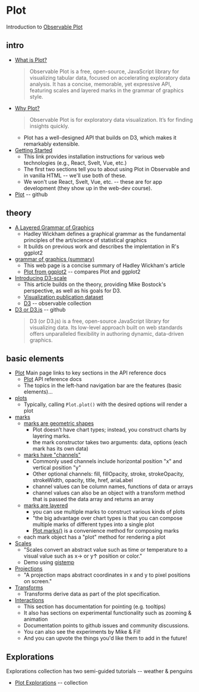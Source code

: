 
# Plot

Introduction to [Observable Plot](https://observablehq.com/plot/)

## intro

* [What is Plot?](https://observablehq.com/plot/what-is-plot)
  > Observable Plot is a free, open-source, JavaScript library for visualizing tabular data, 
  > focused on accelerating exploratory data analysis.  It has a concise, memorable, yet expressive API, 
  > featuring scales and layered marks in the grammar of graphics style.
* [Why Plot?](https://observablehq.com/plot/why-plot)
  > Observable Plot is for exploratory data visualization. It’s for finding insights quickly.
  * Plot has a well-designed API that builds on D3, which makes it remarkably extensible.
* [Getting Started](https://observablehq.com/plot/getting-started)
  * This link provides installation instructions for various web technologies (e.g., React, Svelt, Vue, etc.)
  * The first two sections tell you to about using Plot in Observable and in vanilla HTML -- we'll use both of these.
  * We won't use React, Svelt, Vue, etc. -- these are for app development (they show up in the web-dev course).
* [Plot](https://github.com/observablehq/plot) -- github

## theory

* [A Layered Grammar of Graphics](https://www.tandfonline.com/doi/abs/10.1198/jcgs.2009.07098?journalCode=ucgs20)
  * Hadley Wickham defines a graphical grammar as the fundamental principles of the art/science of statistical graphics
  * It builds on previous work and describes the implentation in R's ggplot2
* [grammar of graphics (summary)](https://info5940.infosci.cornell.edu/notes/dataviz/grammar-of-graphics/)
  * This web page is a concise summary of Hadley Wickham's article
  * [Plot from ggplot2](https://observablehq.com/@observablehq/plot-from-ggplot2) -- compares Plot and ggplot2
* [Introducing D3-scale](https://medium.com/@mbostock/introducing-d3-scale-61980c51545f)
  * This article builds on the theory, providing Mike Bostock's perspective, as well as his goals for D3.
  * [Visualization publication dataset](https://observablehq.com/@observablehq/vispubdata)
  * [D3](https://observablehq.com/@d3) -- observable collection
* [D3 or D3.js](https://github.com/d3/d3) -- github
  > D3 (or D3.js) is a free, open-source JavaScript library for visualizing data. 
  Its low-level approach built on web standards offers unparalleled flexibility in authoring dynamic, 
  data-driven graphics. 

## basic elements

* [Plot](https://observablehq.com/plot) Main page links to key sections in the API reference docs
  * [Plot](https://observablehq.com/plot/what-is-plot) API reference docs
  * The topics in the left-hand navigation bar are the features (basic elements)...
* [plots](https://observablehq.com/plot/features/plots)
  * Typically, calling `Plot.plot()` with the desired options will render a plot
* [marks](https://observablehq.com/plot/features/marks)
  * [marks are geometric shapes](https://observablehq.com/plot/features/marks#marks-are-geometric-shapes)
    * Plot doesn’t have chart types; instead, you construct charts by layering marks.
    * the mark constructor takes two arguments: data, options (each mark has its own data)
  * [marks have "channels"](https://observablehq.com/plot/features/marks#marks-have-channels)
    * Commonly used channels include horizontal position "x" and vertical position "y"
    * Other optional channels: fill, fillOpacity, stroke, strokeOpacity, strokeWidth, opacity, title, href, ariaLabel
    * channel values can be column names, functions of data or arrays
    * channel values can also be an object with a transform method that is passed the data array and returns an array
  * [marks are layered](https://observablehq.com/plot/features/marks#marks-are-layered)
    * you can use multiple marks to construct various kinds of plots
    * "the big advantage over chart types is that you can compose multiple marks of different types into a single plot
    * [Plot.marks()](https://observablehq.com/plot/features/marks#marks) is a convenience method for composing marks
  * each mark object has a "plot" method for rendering a plot
* [Scales](https://observablehq.com/plot/features/scales)
  * "Scales convert an abstract value such as time or temperature to a visual value such as x→ or y↑ position or color."
  * Demo using [gistemp](https://observablehq.com/@observablehq/plot-temporal-scatterplot)
* [Projections](https://observablehq.com/plot/features/projections)
  * "A projection maps abstract coordinates in x and y to pixel positions on screen."
* [Transforms](https://observablehq.com/plot/features/transforms)
  * Transforms derive data as part of the plot specification.
* [Interactions](https://observablehq.com/plot/features/interactions)
  * This section has documentation for pointing (e.g. tooltips)
  * It also has sections on experimental functionality such as zooming & animation
  * Documentation points to github issues and community discussions.
  * You can also see the experiments by Mike & Fil!
  * And you can upvote the things you'd like them to add in the future!

## Explorations

Explorations collection has two semi-guided tutorials -- weather & penguins

* [Plot Explorations](https://observablehq.com/collection/@observablehq/plot-explorations) -- collection
